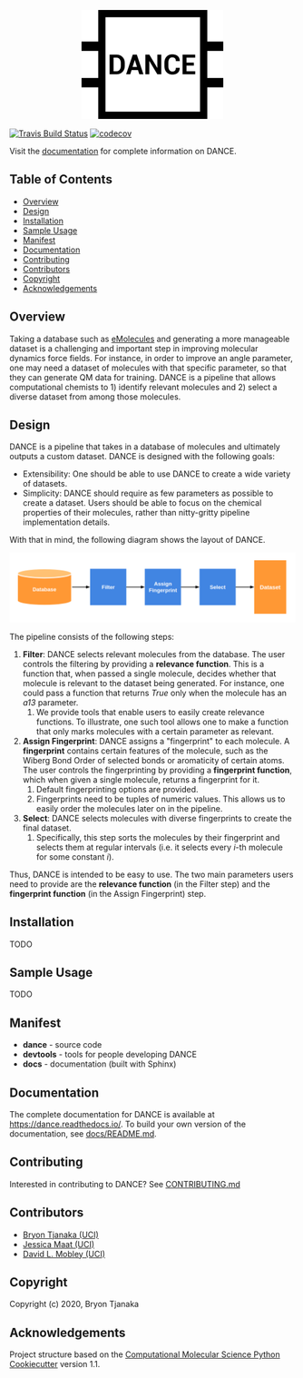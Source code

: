 <div style="display:block; margin: 0px auto; width:300px; text-align: center">

![dance](docs/_static/logo.png)

</div>

[![Travis Build Status](https://travis-ci.com/btjanaka/dance.svg?branch=master)](https://travis-ci.com/btjanaka/dance)
[![codecov](https://codecov.io/gh/btjanaka/dance/branch/master/graph/badge.svg)](https://codecov.io/gh/btjanaka/dance/branch/master)

Visit the [documentation](https://dance.readthedocs.io/) for complete
information on DANCE.

## Table of Contents

<!-- toc -->

- [Overview](#overview)
- [Design](#design)
- [Installation](#installation)
- [Sample Usage](#sample-usage)
- [Manifest](#manifest)
- [Documentation](#documentation)
- [Contributing](#contributing)
- [Contributors](#contributors)
- [Copyright](#copyright)
- [Acknowledgements](#acknowledgements)

<!-- tocstop -->

## Overview

Taking a database such as
[eMolecules](https://www.emolecules.com/info/plus/download-database) and
generating a more manageable dataset is a challenging and important step in
improving molecular dynamics force fields. For instance, in order to improve an
angle parameter, one may need a dataset of molecules with that specific
parameter, so that they can generate QM data for training. DANCE is a pipeline
that allows computational chemists to 1) identify relevant molecules and 2)
select a diverse dataset from among those molecules.

## Design

DANCE is a pipeline that takes in a database of molecules and ultimately outputs
a custom dataset. DANCE is designed with the following goals:

- Extensibility: One should be able to use DANCE to create a wide variety of
  datasets.
- Simplicity: DANCE should require as few parameters as possible to create a
  dataset. Users should be able to focus on the chemical properties of their
  molecules, rather than nitty-gritty pipeline implementation details.

With that in mind, the following diagram shows the layout of DANCE.

![pipeline](docs/_static/pipeline.png)

The pipeline consists of the following steps:

1. **Filter**: DANCE selects relevant molecules from the database. The user
   controls the filtering by providing a **relevance function**. This is a
   function that, when passed a single molecule, decides whether that molecule
   is relevant to the dataset being generated. For instance, one could pass a
   function that returns _True_ only when the molecule has an _a13_ parameter.
   1. We provide tools that enable users to easily create relevance functions.
      To illustrate, one such tool allows one to make a function that only marks
      molecules with a certain parameter as relevant.
2. **Assign Fingerprint**: DANCE assigns a "fingerprint" to each molecule. A
   **fingerprint** contains certain features of the molecule, such as the Wiberg
   Bond Order of selected bonds or aromaticity of certain atoms. The user
   controls the fingerprinting by providing a **fingerprint function**, which
   when given a single molecule, returns a fingerprint for it.
   1. Default fingerprinting options are provided.
   1. Fingerprints need to be tuples of numeric values. This allows us to easily
      order the molecules later on in the pipeline.
3. **Select**: DANCE selects molecules with diverse fingerprints to create the
   final dataset.
   1. Specifically, this step sorts the molecules by their fingerprint and
      selects them at regular intervals (i.e. it selects every _i_-th molecule
      for some constant _i_).

Thus, DANCE is intended to be easy to use. The two main parameters users need to
provide are the **relevance function** (in the Filter step) and the
**fingerprint function** (in the Assign Fingerprint) step.

## Installation

TODO

## Sample Usage

TODO

## Manifest

- **dance** - source code
- **devtools** - tools for people developing DANCE
- **docs** - documentation (built with Sphinx)

## Documentation

The complete documentation for DANCE is available at
https://dance.readthedocs.io/. To build your own version of the documentation,
see [docs/README.md](docs/README.md).

## Contributing

Interested in contributing to DANCE? See
[CONTRIBUTING.md](.github/CONTRIBUTING.md)

## Contributors

- [Bryon Tjanaka (UCI)](https://btjanaka.net/)
- [Jessica Maat (UCI)](https://github.com/jmaat)
- [David L. Mobley (UCI)](https://github.com/davidlmobley)

## Copyright

Copyright (c) 2020, Bryon Tjanaka

## Acknowledgements

Project structure based on the
[Computational Molecular Science Python Cookiecutter](https://github.com/molssi/cookiecutter-cms)
version 1.1.
